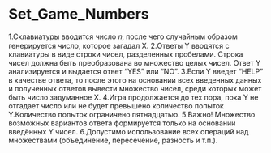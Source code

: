 # Set_Game_Numbers
1.Склавиатуры вводится число 𝑛, после чего случайным образом генерируется число, которое загадал X. 
2.Ответы  Y  вводятся  с  клавиатуры  в  виде  строки  чисел,  разделенных пробелами. Строка чисел должна быть преобразована во множество целых чисел. Ответ Y анализируется и выдается ответ “YES” или “NO”. 
3.Если Y введет “HELP” в качестве ответа, то после этого на основании всех введенных  данных  и  полученных  ответов  вывести множество  чисел,  среди которых может быть число задуманное X. 
4.Игра  продолжается  до  тех  пора,  пока  Y  не  отгадает  число или  не будет превышено количество  попыток  Y.Количество  попыток  ограничено пятнадцатью. 
5.Важно!  Множество  возможных  вариантов  ответа формируется только на основании введённых Y чисел. 
6.Допустимо использование  всех  операций  над  множествами  (объединение, пересечение, разность и т.п.).
